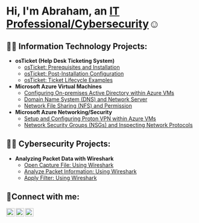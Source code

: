 <h1>Hi, I'm Abraham, an <a href="https://linkedin.com/in/abrahamogbe">IT Professional/Cybersecurity</a>☺</h1>

<h2>👨‍💻 Information Technology Projects:</h2>

- <b>osTicket (Help Desk Ticketing System)</b>
  - [osTicket: Prerequisites and Installation](https://github.com/Abrahamogbedobor/osticket-prereqs)
  - [osTicket: Post-Installation Configuration](https://github.com/Abrahamogbedobor/post-install-config)
  - [osTicket: Ticket Lifecycle Examples](https://github.com/Abrahamogbedobor/ticket-lifecycle)
- <b>Microsoft Azure Virtual Machines</b>
  - [Configuring On-premises Active Directory within Azure VMs](https://github.com/Abrahamogbedobor/configure-ad)
  - [Domain Name System (DNS) and Network Server](https://github.com/Abrahamogbedobor/azure-DNS)
  - [Network File Sharing (NFS) and Permission](https://github.com/Abrahamogbedobor/azure-network-file-sharing)
- <b>Microsoft Azure Networking/Security</b>
  - [Setup and Configuring Proton VPN within Azure VMs](https://github.com/Abrahamogbedobor/setting-up-VPNs)
  - [Network Security Groups (NSGs) and Inspecting Network Protocols](https://github.com/Abrahamogbedobor/azure-network-protocols)

<h2>👨‍💻 Cybersecurity Projects:</h2>

- <b>Analyzing Packet Data with Wireshark</b>
  - [Open Capture File: Using Wireshark](https://github.com/Abrahamogbedobor/wireshark-analysis)
  - [Analyze Packet Information: Using Wireshark](https://github.com/Abrahamogbedobor/wireshark-analysis)
  - [Apply Filter: Using Wireshark](https://github.com/Abrahamogbedobor/wireshark-analysis)
  
<h2>🤳Connect with me:</h2>

[<img align="left" alt="Bryan4luv | Twitter" width="22px" src="https://cdn.jsdelivr.net/npm/simple-icons@v3/icons/twitter.svg" />][twitter]
[<img align="left" alt="Abraham-ogbedobor | LinkedIn" width="22px" src="https://cdn.jsdelivr.net/npm/simple-icons@v3/icons/linkedin.svg" />][linkedin]
[<img align="left" alt="Tellittobryn | Instagram" width="22px" src="https://cdn.jsdelivr.net/npm/simple-icons@v3/icons/instagram.svg" />][instagram]

[twitter]: https://twitter.com/Bryan4luv
[instagram]: https://www.instagram.com/Tellittobryan
[linkedin]: https://linkedin.com/in/abrahamogbe
